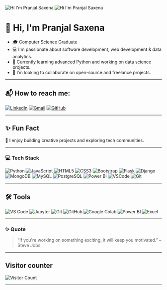 ![Hi I'm Pranjal Saxena](https://capsule-render.vercel.app/api?type=venom&height=200&text=Hi,%20I'm%20Pranjal&fontSize=70&color=0:8871e5,100:b678c4&stroke=b678c4)
![Hi I'm Pranjal Saxena](https://capsule-render.vercel.app/api?type=waving&height=300&color=gradient&text=Input%20text&textBg=false)
# 👋 Hi, I'm Pranjal Saxena
- 🎓 Computer Science Graduate
- 💻 I'm passionate about software development, web development & data analytics.
- 🌱 Currently learning advanced Python and working on data science projects.
- 🤝 I’m looking to collaborate on open-source and freelance projects.

---

## 📬 How to reach me:
[![LinkedIn](https://img.shields.io/badge/LinkedIn-blue?logo=linkedin)](https://linkedin.com/in/pranjal7781)
[![Gmail](https://img.shields.io/badge/Gmail-red?logo=gmail)](mailto:pranjal23saxena@gmail.com)
[![GitHub](https://img.shields.io/badge/GitHub-black?logo=github)](https://github.com/pranjal7781)

---

## ✨ Fun Fact
🌿 I enjoy building creative projects and exploring tech communities.

---

### 💻 Tech Stack
![Python](https://img.shields.io/badge/-Python-3776AB?style=flat-square&logo=python&logoColor=white)
![JavaScript](https://img.shields.io/badge/-JavaScript-F7DF1E?style=flat-square&logo=javascript&logoColor=black)
![HTML5](https://img.shields.io/badge/-HTML5-E34F26?style=flat-square&logo=html5&logoColor=white)
![CSS3](https://img.shields.io/badge/-CSS3-1572B6?style=flat-square&logo=css3&logoColor=white)
![Bootstrap](https://img.shields.io/badge/-Bootstrap-563D7C?style=flat-square&logo=bootstrap&logoColor=white)
![Flask](https://img.shields.io/badge/-Flask-000000?style=flat-square&logo=flask)
![Django](https://img.shields.io/badge/-Django-092E20?style=flat-square&logo=django)
![MongoDB](https://img.shields.io/badge/-MongoDB-47A248?style=flat-square&logo=mongodb&logoColor=white)
![MySQL](https://img.shields.io/badge/-MySQL-4479A1?style=flat-square&logo=mysql&logoColor=white)
![PostgreSQL](https://img.shields.io/badge/-PostgreSQL-4169E1?style=flat-square&logo=postgresql&logoColor=white)
![Power BI](https://img.shields.io/badge/-Power%20BI-F2C811?style=flat-square&logo=powerbi&logoColor=black)
![VSCode](https://img.shields.io/badge/-VS%20Code-007ACC?style=flat-square&logo=visual-studio-code)
![Git](https://img.shields.io/badge/-Git-F05032?style=flat-square&logo=git&logoColor=white)

---


## 🛠️ Tools

![VS Code](https://img.shields.io/badge/VS%20Code-007ACC?style=for-the-badge&logo=visual-studio-code&logoColor=white)
![Jupyter](https://img.shields.io/badge/Jupyter-F37626?style=for-the-badge&logo=jupyter&logoColor=white)
![Git](https://img.shields.io/badge/Git-F05032?style=for-the-badge&logo=git&logoColor=white)
![GitHub](https://img.shields.io/badge/GitHub-181717?style=for-the-badge&logo=github&logoColor=white)
![Google Colab](https://img.shields.io/badge/Google%20Colab-F9AB00?style=for-the-badge&logo=googlecolab&logoColor=black)
![Power BI](https://img.shields.io/badge/Power%20BI-F2C811?style=for-the-badge&logo=powerbi&logoColor=black)
![Excel](https://img.shields.io/badge/MS%20Excel-217346?style=for-the-badge&logo=microsoftexcel&logoColor=white)

---

### ✨ Quote
> “If you're working on something exciting, it will keep you motivated.” – Steve Jobs

---

## Visitor counter
![Visitor Count](https://komarev.com/ghpvc/?username=pranjal7781&style=flat-square)

---

